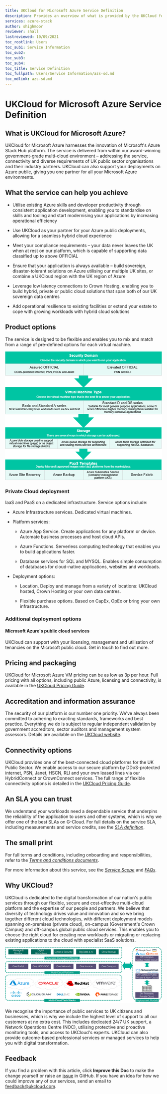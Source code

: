```yaml
---
title: UKCloud for Microsoft Azure Service Definition
description: Provides an overview of what is provided by the UKCloud for Microsoft Azure service
services: azure-stack
author: shighmoor
reviewer: shall
lastreviewed: 10/09/2021
toc_rootlink: Users
toc_sub1: Service Information
toc_sub2:
toc_sub3:
toc_sub4:
toc_title: Service Definition
toc_fullpath: Users/Service Information/azs-sd.md
toc_mdlink: azs-sd.md
---
```


# UKCloud for Microsoft Azure Service Definition

## What is UKCloud for Microsoft Azure?

UKCloud for Microsoft Azure harnesses the innovation of Microsoft's Azure Stack Hub platform. The service is delivered from within our award-winning government-grade multi-cloud environment – addressing the service, connectivity and diverse requirements of UK public sector organisations and their industry partners. UKCloud can also support your deployments on Azure public, giving you one partner for all your Microsoft Azure environments.

## What the service can help you achieve

- Utilise existing Azure skills and developer productivity through consistent application development, enabling you to standardise on skills and tooling and start modernising your applications by increasing operational efficiency

- Use UKCloud as your partner for your Azure public deployments, allowing for a seamless hybrid cloud experience

- Meet your compliance requirements – your data never leaves the UK when at rest on our platform, which is capable of supporting data classified up to above OFFICIAL

- Ensure that your application is always available – build sovereign, disaster-tolerant solutions on Azure utilising our multiple UK sites, or combine a UKCloud region with the UK region of Azure

- Leverage low latency connections to Crown Hosting, enabling you to build hybrid, private or public cloud solutions that span both of our UK sovereign data centres

- Add operational resilience to existing facilities or extend your estate to cope with growing workloads with hybrid cloud solutions

## Product options

The service is designed to be flexible and enables you to mix and match from a range of pre-defined options for each virtual machine.

![UKCloud for Microsoft Azure product options](images/azs-product-options-g12.png)

### Private Cloud deployment

IaaS and PaaS on a dedicated infrastructure. Service options include:

- Azure Infrastructure services. Dedicated virtual machines.

- Platform services:

  - Azure App Service. Create applications for any platform or device. Automate business processes and host cloud APIs.

  - Azure Functions. Serverless computing technology that enables you to build applications faster.

  - Database services for SQL and MYSQL. Enables simple consumption of databases for cloud-native applications, websites and workloads.

- Deployment options:

  - Location. Deploy and manage from a variety of locations: UKCloud hosted, Crown Hosting or your own data centres.

  - Flexible purchase options. Based on CapEx, OpEx or bring your own infrastructure.

### Additional deployment options

#### Microsoft Azure's public cloud services

UKCloud can support with your licensing, management and utilisation of tenancies on the Microsoft public cloud. Get in touch to find out more.

## Pricing and packaging

UKCloud for Microsoft Azure VM pricing can be as low as 3p per hour. Full pricing with all options, including public Azure, licensing and connectivity, is available in the [UKCloud Pricing Guide](https://ukcloud.com/pricing-guide).

## Accreditation and information assurance

The security of our platform is our number one priority. We've always been committed to adhering to exacting standards, frameworks and best practice. Everything we do is subject to regular independent validation by government accreditors, sector auditors and management system assessors. Details are available on the [UKCloud website](https://ukcloud.com/governance/).

## Connectivity options

UKCloud provides one of the best-connected cloud platforms for the UK Public Sector. We enable access to our secure platform by DDoS-protected internet, PSN, Janet, HSCN, RLI and your own leased lines via our HybridConnect or CrownConnect services. The full range of flexible connectivity options is detailed in the [UKCloud Pricing Guide](https://ukcloud.com/pricing-guide).

## An SLA you can trust

We understand your workloads need a dependable service that underpins the reliability of the application to users and other systems, which is why we offer one of the best SLAs on G-Cloud. For full details on the service SLA, including measurements and service credits, see the [*SLA definition*](../other/other-ref-sla-definition.md).

## The small print

For full terms and conditions, including onboarding and responsibilities, refer to the [*Terms and conditions documents*](../other/other-ref-terms-and-conditions.md).

For more information about this service, see the [*Service Scope*](azs-sco.md) and [*FAQs*](azs-faq.md).

## Why UKCloud?

UKCloud is dedicated to the digital transformation of our nation's public services through our flexible, secure and cost-effective multi-cloud platform and the expertise of our people and partners. We believe that diversity of technology drives value and innovation and so we bring together different cloud technologies, with different deployment models spanning on-premises (private cloud), on-campus (Government's Crown Campus) and off-campus global public cloud services. This enables you to choose the right cloud for creating new workloads or migrating or replacing existing applications to the cloud with specialist SaaS solutions.

![UKCloud services](images/ukc-services-g12.png)

We recognise the importance of public services to UK citizens and businesses, which is why we include the highest level of support to all our customers at no extra cost. This includes dedicated 24/7 UK support, a Network Operations Centre (NOC), utilising protective and proactive monitoring tools, and access to UKCloud's experts. UKCloud can also provide outcome-based professional services or managed services to help you with digital transformation.

## Feedback

If you find a problem with this article, click **Improve this Doc** to make the change yourself or raise an [issue](https://github.com/UKCloud/documentation/issues) in GitHub. If you have an idea for how we could improve any of our services, send an email to <feedback@ukcloud.com>.
